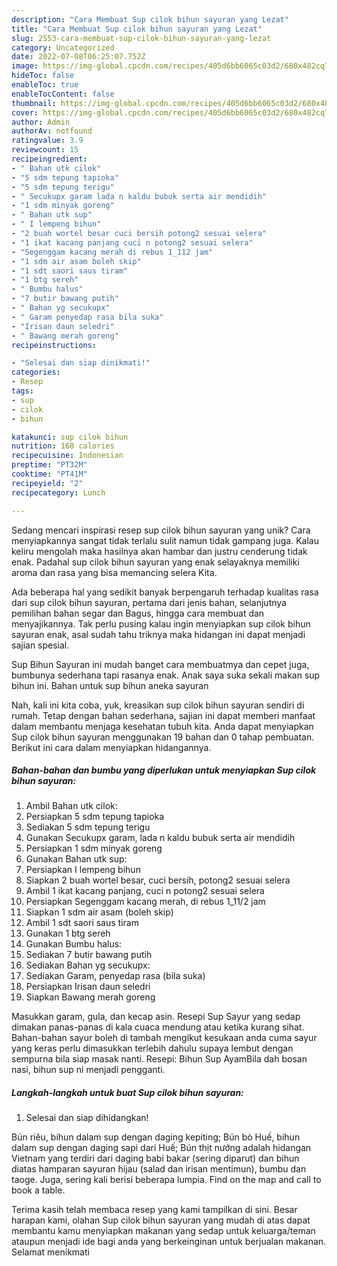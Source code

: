 ```yaml
---
description: "Cara Membuat Sup cilok bihun sayuran yang Lezat"
title: "Cara Membuat Sup cilok bihun sayuran yang Lezat"
slug: 2553-cara-membuat-sup-cilok-bihun-sayuran-yang-lezat
category: Uncategorized
date: 2022-07-08T06:25:07.752Z
image: https://img-global.cpcdn.com/recipes/405d6bb6065c03d2/680x482cq70/sup-cilok-bihun-sayuran-foto-resep-utama.jpg
hideToc: false
enableToc: true
enableTocContent: false
thumbnail: https://img-global.cpcdn.com/recipes/405d6bb6065c03d2/680x482cq70/sup-cilok-bihun-sayuran-foto-resep-utama.jpg
cover: https://img-global.cpcdn.com/recipes/405d6bb6065c03d2/680x482cq70/sup-cilok-bihun-sayuran-foto-resep-utama.jpg
author: Admin
authorAv: notfound
ratingvalue: 3.9
reviewcount: 15
recipeingredient:
- " Bahan utk cilok"
- "5 sdm tepung tapioka"
- "5 sdm tepung terigu"
- " Secukupx garam lada n kaldu bubuk serta air mendidih"
- "1 sdm minyak goreng"
- " Bahan utk sup"
- " I lempeng bihun"
- "2 buah wortel besar cuci bersih potong2 sesuai selera"
- "1 ikat kacang panjang cuci n potong2 sesuai selera"
- "Segenggam kacang merah di rebus 1_112 jam"
- "1 sdm air asam boleh skip"
- "1 sdt saori saus tiram"
- "1 btg sereh"
- " Bumbu halus"
- "7 butir bawang putih"
- " Bahan yg secukupx"
- " Garam penyedap rasa bila suka"
- "Irisan daun seledri"
- " Bawang merah goreng"
recipeinstructions:

- "Selesai dan siap dinikmati!"
categories:
- Resep
tags:
- sup
- cilok
- bihun

katakunci: sup cilok bihun 
nutrition: 168 calories
recipecuisine: Indonesian
preptime: "PT32M"
cooktime: "PT41M"
recipeyield: "2"
recipecategory: Lunch

---
```





Sedang mencari inspirasi resep sup cilok bihun sayuran yang unik? Cara menyiapkannya sangat tidak terlalu sulit namun tidak gampang juga. Kalau keliru mengolah maka hasilnya akan hambar dan justru cenderung tidak enak. Padahal sup cilok bihun sayuran yang enak selayaknya memiliki aroma dan rasa yang bisa memancing selera Kita.





Ada beberapa hal yang sedikit banyak berpengaruh terhadap kualitas rasa dari sup cilok bihun sayuran, pertama dari jenis bahan, selanjutnya pemilihan bahan segar dan Bagus, hingga cara membuat dan menyajikannya. Tak perlu pusing kalau ingin menyiapkan sup cilok bihun sayuran enak,      asal sudah tahu triknya maka hidangan ini dapat menjadi sajian spesial.














Sup Bihun Sayuran ini mudah banget cara membuatmya dan cepet juga, bumbunya sederhana tapi rasanya enak. Anak saya suka sekali makan sup bihun ini. Bahan untuk sup bihun aneka sayuran






Nah, kali ini kita coba, yuk, kreasikan sup cilok bihun sayuran sendiri di rumah. Tetap dengan bahan sederhana, sajian ini dapat memberi manfaat dalam membantu menjaga kesehatan tubuh kita. Anda dapat menyiapkan Sup cilok bihun sayuran menggunakan 19 bahan dan 0 tahap pembuatan. Berikut ini cara dalam menyiapkan hidangannya.

<!--inarticleads1-->

##### Bahan-bahan dan bumbu yang diperlukan untuk menyiapkan Sup cilok bihun sayuran:

1. Ambil  Bahan utk cilok:
1. Persiapkan 5 sdm tepung tapioka
1. Sediakan 5 sdm tepung terigu
1. Gunakan  Secukupx garam, lada n kaldu bubuk serta air mendidih
1. Persiapkan 1 sdm minyak goreng
1. Gunakan  Bahan utk sup:
1. Persiapkan  I lempeng bihun
1. Siapkan 2 buah wortel besar, cuci bersih, potong2 sesuai selera
1. Ambil 1 ikat kacang panjang, cuci n potong2 sesuai selera
1. Persiapkan Segenggam kacang merah, di rebus 1_11/2 jam
1. Siapkan 1 sdm air asam (boleh skip)
1. Ambil 1 sdt saori saus tiram
1. Gunakan 1 btg sereh
1. Gunakan  Bumbu halus:
1. Sediakan 7 butir bawang putih
1. Sediakan  Bahan yg secukupx:
1. Sediakan  Garam, penyedap rasa (bila suka)
1. Persiapkan Irisan daun seledri
1. Siapkan  Bawang merah goreng


Masukkan garam, gula, dan kecap asin. Resepi Sup Sayur yang sedap dimakan panas-panas di kala cuaca mendung atau ketika kurang sihat. Bahan-bahan sayur boleh di tambah mengikut kesukaan anda cuma sayur yang keras perlu dimasukkan terlebih dahulu supaya lembut dengan sempurna bila siap masak nanti. Resepi: Bihun Sup AyamBila dah bosan nasi, bihun sup ni menjadi pengganti. 

<!--inarticleads2-->

##### Langkah-langkah untuk buat Sup cilok bihun sayuran:


1. Selesai dan siap dihidangkan!

Bún riêu, bihun dalam sup dengan daging kepiting; Bún bò Huế, bihun dalam sup dengan daging sapi dari Huế; Bún thịt nướng adalah hidangan Vietnam yang terdiri dari daging babi bakar (sering diparut) dan bihun diatas hamparan sayuran hijau (salad dan irisan mentimun), bumbu dan taoge. Juga, sering kali berisi beberapa lumpia. Find on the map and call to book a table. 

Terima kasih telah membaca resep yang kami tampilkan di sini. Besar harapan kami, olahan Sup cilok bihun sayuran yang mudah di atas dapat membantu kamu menyiapkan makanan yang sedap untuk keluarga/teman ataupun menjadi ide bagi anda yang berkeinginan untuk berjualan makanan. Selamat menikmati
